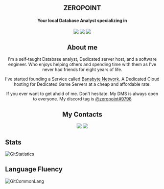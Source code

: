<!-- Entitled User -->
<h2 align="center">ZEROPOINT</h2>
<h4 align="center">Your local Database Analyst specializing in</h4>
<div align="center">
    <a href="https://www.mysql.com"><img
            src="https://img.shields.io/badge/mysql-%234479A1?style=for-the-badge&logo=mysql&logoColor=white"></a>
    <a href="https://redis.io"><img
            src="https://img.shields.io/badge/redis-%23DC382D?style=for-the-badge&logo=redis&logoColor=white"></a>
    <a href="https://mongodb.com"><img
            src="https://img.shields.io/badge/mongodb-%2347A248?style=for-the-badge&logo=mongodb&logoColor=white"></a>
</div>

<!-- About me -->
<h2 align="center">About me</h2>
<div align="center">
<p align="center">I'm a self-taught Database analyst, Dedicated server host, and a software engineer. Who enjoys helping others and spending time with them as I've never had friends for eight years of life. 
<p align="center">I've started founding a Service called <a href="panel.banabyte.com">Banabyte Network.</a> A Dedicated Cloud hosting for Dedicated Game Servers at a cheap and affordable rate. </p>
<p align="center">If you ever want to get ahold of me. Don't hesitate. My DMS is always open to everyone. My discord tag is <a href="https://discord.banabyte.com">@zeropoint#9798</a></p>
</div>

<!-- Contacts -->
<h2 align="center">My Contacts</h2>
<div align="center">
<a href="https://discord.banabyte.com"><img src="https://camo.githubusercontent.com/19d3f5efe033ec453966ef682d40115345835d975a3b465ec80262b37121e385/68747470733a2f2f696d672e736869656c64732e696f2f62616467652f646973636f72642d2532333732383944413f7374796c653d666f722d7468652d6261646765266c6f676f3d646973636f7264266c6f676f436f6c6f723d7768697465"></a>
<a href="mailto:zeropoint@banabyte.com"><img src="https://img.shields.io/badge/email-%23BB001B?style=for-the-badge&logo=gmail&logoColor=white"></a>
</div>

## Stats
![GitStatistics](https://github-readme-stats.vercel.app/api?username=ZEROPOINTBRUH&show_icons=true&theme=tokyonight&include_all_commits=true&count_private=true&hide_border=true)

## Language Fluency
![GitCommonLang](https://github-readme-stats.vercel.app/api/top-langs/?username=ZEROPOINTBRUH&hide_border=true&layout=compact&theme=tokyonight)
